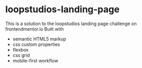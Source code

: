 # loopstudios-landing-page
This is a solution to the loopstudios landing page challenge on frontendmentor.io
Built with
- semantic HTML5 markup
- css custom properties
- flexbox
- css grid
- mobile-first workflow
